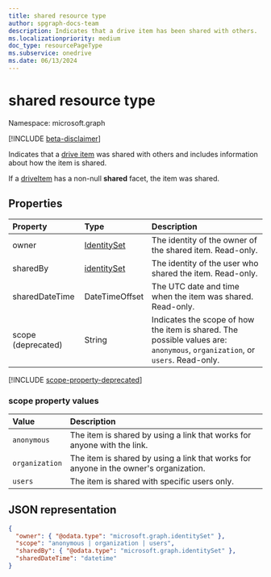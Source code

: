 ```yaml
---
title: shared resource type
author: spgraph-docs-team
description: Indicates that a drive item has been shared with others.
ms.localizationpriority: medium
doc_type: resourcePageType
ms.subservice: onedrive
ms.date: 06/13/2024
---
```

# shared resource type

Namespace: microsoft.graph

[!INCLUDE [beta-disclaimer](../../includes/beta-disclaimer.md)]

Indicates that a [drive item](driveitem.md) was shared with others and includes information about how the item is shared.

If a [driveItem](driveitem.md) has a non-null **shared** facet, the item was shared.

## Properties

| Property       | Type                          | Description
| :------------- |:------------------------------|:----------------------------
| owner          | [IdentitySet](identityset.md) | The identity of the owner of the shared item. Read-only.|
| sharedBy       | [identitySet](identityset.md) | The identity of the user who shared the item. Read-only.|
| sharedDateTime | DateTimeOffset                | The UTC date and time when the item was shared. Read-only.|
| scope (deprecated)| String                     | Indicates the scope of how the item is shared. The possible values are: `anonymous`, `organization`, or `users`. Read-only.|

[!INCLUDE [scope-property-deprecated](../../includes/shared-scope-property-deprecate.md)]

### scope property values

| Value          | Description                                                                           |
|:---------------|:--------------------------------------------------------------------------------------|
| `anonymous`    | The item is shared by using a link that works for anyone with the link.               |
| `organization` | The item is shared by using a link that works for anyone in the owner's organization. |
| `users`        | The item is shared with specific users only.                                          |

## JSON representation

<!-- {
  "blockType": "resource",
  "@odata.type": "microsoft.graph.shared",
  "optionalProperties": [ "sharedBy", "sharedDateTime" ]
}-->

```json
{
  "owner": { "@odata.type": "microsoft.graph.identitySet" },
  "scope": "anonymous | organization | users",
  "sharedBy": { "@odata.type": "microsoft.graph.identitySet" },
  "sharedDateTime": "datetime"
}
```

<!--
{
  "type": "#page.annotation",
  "description": "The shared facet provides info about shared items.",
  "keywords": "shared,share,item,facet,onedrive",
  "section": "documentation",
  "tocPath": "Facets/Shared",
  "suppressions": []
}
-->


